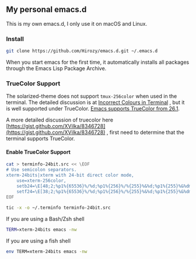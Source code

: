 ## My personal emacs.d

This is my own emacs.d, I only use it on macOS and Linux.

### Install

``` Bash
git clone https://github.com/Hirozy/emacs.d.git ~/.emacs.d
```

When you start emacs for the first time, it automatically installs all packages through the Emacs Lisp Package Archive.

### TrueColor Support

The solarized-theme does not support `tmux-256color` when used in the terminal. The detailed discussion is at [Incorrect Colours in Terminal](https://github.com/bbatsov/solarized-emacs/issues/18) , but it is well supported under TrueColor. [Emacs supports TrueColor from 26.1](https://lists.gnu.org/archive/html/emacs-devel/2018-05/msg00765.html).

A more detailed discussion of truecolor here [https://gist.github.com/XVilka/8346728](https://gist.github.com/XVilka/8346728) , first need to determine that the terminal supports TrueColor.

#### Enable TrueColor Support

``` Bash
cat > terminfo-24bit.src << \EOF
# Use semicolon separators.
xterm-24bits|xterm with 24-bit direct color mode,
    use=xterm-256color,
    setb24=\E[48;2;%p1%{65536}%/%d;%p1%{256}%/%{255}%&%d;%p1%{255}%&%dm,
    setf24=\E[38;2;%p1%{65536}%/%d;%p1%{256}%/%{255}%&%d;%p1%{255}%&%dm,
EOF
    
tic -x -o ~/.terminfo terminfo-24bit.src
```

If you are using a Bash/Zsh shell
``` Bash
TERM=xterm-24bits emacs -nw
```

If you are using a fish shell
``` Bash
env TERM=xterm-24bits emacs -nw
```
